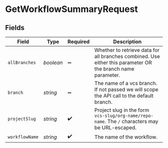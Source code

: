 # GetWorkflowSummaryRequest


## Fields

| Field                                                                                                       | Type                                                                                                        | Required                                                                                                    | Description                                                                                                 |
| ----------------------------------------------------------------------------------------------------------- | ----------------------------------------------------------------------------------------------------------- | ----------------------------------------------------------------------------------------------------------- | ----------------------------------------------------------------------------------------------------------- |
| `allBranches`                                                                                               | *boolean*                                                                                                   | :heavy_minus_sign:                                                                                          | Whether to retrieve data for all branches combined. Use either this parameter OR the branch name parameter. |
| `branch`                                                                                                    | *string*                                                                                                    | :heavy_minus_sign:                                                                                          | The name of a vcs branch. If not passed we will scope the API call to the default branch.                   |
| `projectSlug`                                                                                               | *string*                                                                                                    | :heavy_check_mark:                                                                                          | Project slug in the form `vcs-slug/org-name/repo-name`. The `/` characters may be URL-escaped.              |
| `workflowName`                                                                                              | *string*                                                                                                    | :heavy_check_mark:                                                                                          | The name of the workflow.                                                                                   |
